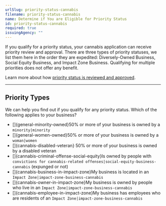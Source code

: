 ```yaml
---
urlSlug: priority-status-cannabis
filename: priority-status-cannabis
name: Determine if You are Eligible for Priority Status
id: priority-status-cannabis
required: true
issuingAgency: ""
---
```

If you qualify for a priority status, your cannabis application can receive priority review and approval. There are three types of priority statuses, we list them here in the order they are expedited: Diversely-Owned Business, Social Equity Business, and Impact Zone Business. Qualifying for multiple priorities does not offer any benefit.

Learn more about how [priority status is reviewed and approved](https://www.nj.gov/cannabis/businesses/priority-applications/).

- - -

## Priority Types

We can help you find out if you qualify for any priority status. Which of the following applies to your business?

* []{general-minority-owned}50% or more of your business is owned by a `minority|minority` 
* []{general-women-owned}50% or more of your business is owned by a `woman|women` 
* \[]{cannabis-disabled-veteran} 50% or more of your business is owned by a disabled veteran
* []{cannabis-criminal-offense-social-equity}Is owned by people with `convictions for cannabis-related offenses|social-equity-business-cannabis` (expunged or not)
*   []{cannabis-business-in-impact-zone}My business is located in an `Impact Zone|impact-zone-business-cannabis` 
* []{cannabis-owner-in-impact-zone}My business is owned by people who live in an `Impact Zone|impact-zone-business-cannabis` 
* []{cannabis-employee-in-impact-zone}My business has employees who are residents of an `Impact Zone|impact-zone-business-cannabis`